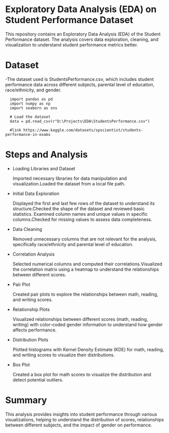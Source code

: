 # Exploratory Data Analysis (EDA) on Student Performance Dataset

This repository contains an Exploratory Data Analysis (EDA) of the Student Performance dataset. The analysis covers data exploration, cleaning, and visualization to understand student performance metrics better.

# Dataset
 -The dataset used is StudentsPerformance.csv, which includes student performance data across different subjects, parental level of education, race/ethnicity, and gender.

      import pandas as pd
      import numpy as np
      import seaborn as sns

      # Load the dataset
      data = pd.read_csv(r"D:\Projects\EDA\StudentsPerformance.csv")

      #link https://www.kaggle.com/datasets/spscientist/students-performance-in-exams




# Steps and Analysis

- Loading Libraries and Dataset
       
   Imported necessary libraries for data manipulation and visualization.Loaded the dataset from a local file path.
       
- Initial Data Exploration
       
   Displayed the first and last few rows of the dataset to understand its structure.Checked the shape of the dataset and reviewed basic statistics.
Examined column names and unique values in specific columns.Checked for missing values to assess data completeness.

- Data Cleaning
       
   Removed unnecessary columns that are not relevant for the analysis, specifically race/ethnicity and parental level of education.
 
- Correlation Analysis
       
   Selected numerical columns and computed their correlations.Visualized the correlation matrix using a heatmap to understand the relationships between different scores.
 
- Pair Plot
       
   Created pair plots to explore the relationships between math, reading, and writing scores.
 
- Relationship Plots
       
   Visualized relationships between different scores (math, reading, writing) with color-coded gender information to understand how gender affects performance.
 
- Distribution Plots
       
   Plotted histograms with Kernel Density Estimate (KDE) for math, reading, and writing scores to visualize their distributions.
 
- Box Plot
       
   Created a box plot for math scores to visualize the distribution and detect potential outliers.
       
# Summary

   This analysis provides insights into student performance through various visualizations, helping to understand the distribution of scores, relationships between different subjects, and the impact of gender on performance.
